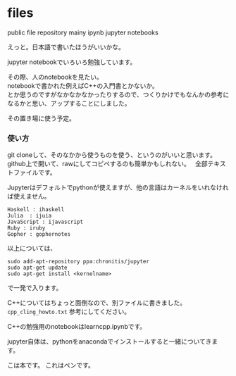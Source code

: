 # files
public file repository mainy ipynb jupyter notebooks

えっと。日本語で書いたほうがいいかな。

jupyter notebookでいろいろ勉強しています。

その際、人のnotebookを見たい。  
notebookで書かれた例えばC++の入門書とかないか。  
とか思うのですがなかなかなかったりするので、つくりかけでもなんかの参考になるかと思い、アップすることにしました。  

その置き場に使う予定。

### 使い方
git cloneして、そのなかから使うものを使う、というのがいいと思います。  
github上で開いて、rawにしてコピペするのも簡単かもしれない。  
全部テキストファイルです。

Jupyterはデフォルトでpythonが使えますが、他の言語はカーネルをいれなければ使えません。  
```
Haskell : ihaskell
Julia  : ijuia
JavaScript : ijavascript
Ruby : iruby
Gopher : gophernotes
```
以上については、
```
sudo add-apt-repository ppa:chronitis/jupyter
sudo apt-get update
sudo apt-get install <kernelname>
```
で一発で入ります。

C++についてはちょっと面倒なので、別ファイルに書きました。`cpp_cling_howto.txt` 参考にしてください。

C++の勉強用のnotebookはlearncpp.ipynbです。

jupyter自体は、pythonをanacondaでインストールすると一緒についてきます。

こは本です。
これはペンです。
